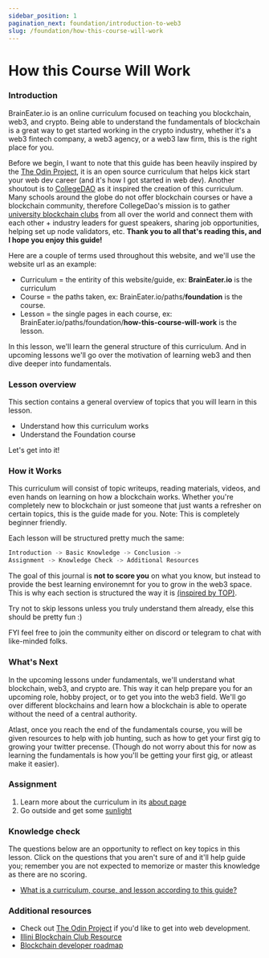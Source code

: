 ```yaml
---
sidebar_position: 1
pagination_next: foundation/introduction-to-web3
slug: /foundation/how-this-course-will-work
---
```

<!-- 
File: 1-how-this-course-will-work
Description: Understanding the premise of this curriculum + terms to know
-->

# How this Course Will Work

### Introduction

BrainEater.io is an online curriculum focused on teaching you blockchain, web3, and crypto. Being able to understand the fundamentals of blockchain is a great way to get started working in the crypto industry, whether it's a web3 fintech company, a web3 agency, or a web3 law firm, this is the right place for you.

Before we begin, I want to note that this guide has been heavily inspired by the [The Odin Project](https://www.theodinproject.com/), it is an open source curriculum that helps kick start your web dev career (and it's how I got started in web dev). Another shoutout is to [CollegeDAO](https://collegedao.io/) as it inspired the creation of this curriculum. Many schools around the globe do not offer blockchain courses or have a blockchain community, therefore CollegeDao's mission is to gather [university blockchain clubs](https://collegedao.io/ecosystem) from all over the world and connect them with each other + industry leaders for guest speakers, sharing job opportunities, helping set up node validators, etc. **Thank you to all that's reading this, and I hope you enjoy this guide!**

Here are a couple of terms used throughout this website, and we'll use the website url as an example:

- Curriculum = the entirity of this website/guide, ex: **BrainEater.io** is the curriculum
- Course = the paths taken, ex: BrainEater.io/paths/**foundation** is the course.
- Lesson = the single pages in each course, ex: BrainEater.io/paths/foundation/**how-this-course-will-work** is the lesson.

In this lesson, we'll learn the general structure of this curriculum. And in upcoming lessons we'll go over the motivation of learning web3 and then dive deeper into fundamentals.

### Lesson overview

This section contains a general overview of topics that you will learn in this lesson.

 - Understand how this curriculum works
 - Understand the Foundation course

Let's get into it!

### How it Works

This curriculum will consist of topic writeups, reading materials, videos, and even hands on learning on how a blockchain works. Whether
you're completely new to blockchain or just someone that just wants a refresher on certain topics, this is the guide made for you. 
Note: This is completely beginner friendly.

Each lesson will be structured pretty much the same: 
```python 
Introduction -> Basic Knowledge -> Conclusion -> 
Assignment -> Knowledge Check -> Additional Resources
```

The goal of this journal is **not to score you** on what you know, but instead to provide the best learning environemnt for you to grow
in the web3 space. This is why each section is structured the way it is [(inspired by TOP)](https://github.com/TheOdinProject/curriculum/blob/main/templates/lesson-example.md).

Try not to skip lessons unless you truly understand them already, else this should be pretty fun <span>:)</span>

FYI feel free to join the community either on discord or telegram to chat with like-minded folks.

### What's Next

In the upcoming lessons under fundamentals, we'll understand what blockchain, web3, and crypto are. This way it can help prepare you for an upcoming role, hobby project, or to get you into the web3 field. We'll go over different blockchains and learn how a blockchain is able to operate without the need of a central authority.

Atlast, once you reach the end of the fundamentals course, you will be given resources to help with job hunting, such as how to get your first gig to growing your twitter precense. (Though do not worry about this for now as learning the fundamentals is how you'll be getting your first gig, or atleast make it easier). 

### Assignment

<div class="lesson-content__panel" markdown="1">

1. Learn more about the curriculum in its <a target="_blank" href="/blog/welcome-blog#about-this-project">about page</a>
2. Go outside and get some <a target="_blank" href="https://i.imgflip.com/9iasb2.png?a484464">sunlight</a>

</div>

### Knowledge check

The questions below are an opportunity to reflect on key topics in this lesson. Click on the questions that you aren't sure of and it'll help guide you; remember you are not expected to memorize or master this knowledge as there are no scoring.

<div class="lesson-content__conclusion" markdown="1">

- [What is a curriculum, course, and lesson according to this guide?](#introduction)

</div>

### Additional resources

<div class="lesson-content__conclusion" markdown="1">

- Check out [The Odin Project](https://www.theodinproject.com/lessons/foundations-how-this-course-will-work) if you'd like to get into web development.
- [Illini Blockchain Club Resource](https://illiniblockchain.com/learning)
- [Blockchain developer roadmap](https://roadmap.sh/blockchain)
</div>